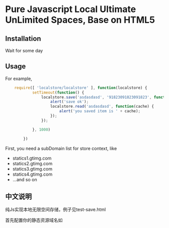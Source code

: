 Pure Javascript Local Ultimate UnLimited Spaces, Base on HTML5
==============================================================

Installation
------------
Wait for some day

Usage
-----

For example,
```js
	require([ 'localstore/localstore' ], function(localstore) {
			setTimeout(function() {
				localstore.save('asdasdasd', '91823091823091823', function() {
					alert('save ok');
					localstore.read('asdasdasd', function(cache) {
						alert('you saved item is ' + cache);
					});
				});

			}, 1000)

		})
```

First, you need a subDomain list for store context,
like 
- statics1.gtimg.com
- statics2.gtimg.com
- statics3.gtimg.com
- statics4.gtimg.com
- ...and so on

中文说明
--------
纯Js实现本地无限空间存储，例子见test-save.html

首先配置你的静态资源域名如